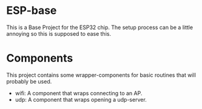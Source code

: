 # ESP-base

This is a Base Project for the ESP32 chip. The setup process can be a little annoying so this is supposed to ease this.

# Components
This project contains some wrapper-components for basic routines that will probably be used.
  - wifi: A component that wraps connecting to an AP.
  - udp: A component that wraps opening a udp-server.
